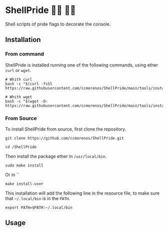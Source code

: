 # ShellPride 🏳️‍🌈 :transgender_flag:

Shell scripts of pride flags to decorate the console.

## Installation

### From command

ShellPride is installed running one of the following commands, using ether
`curl` or `wget`.

```shell
# Whith curl
bash -c "$(curl -fsSl https://raw.githubusercontent.com/ccmorenos/ShellPride/main/tools/install.sh)"

# Whith wget
bash -c "$(wget -O- https://raw.githubusercontent.com/ccmorenos/ShellPride/main/tools/install.sh)"
```

### From Source

To install ShellPride from source, first clone the repository.

```shell
git clone https://github.com/ccmorenos/ShellPride.git

cd /ShellPride

```

Then install the package ether in `/usr/local/bin`.

```shell
sudo make install
```

Or in ``

```shell
make install-user
```

This installation will add the following line in the resource file, to make
sure that `~/.local/bin` is in the `PATH`.

```shell
export PATH=$PATH:~/.local/bin
```

## Usage
